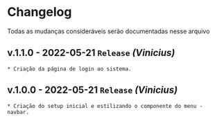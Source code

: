 # Changelog
Todas as mudanças consideráveis serão documentadas nesse arquivo

## v.1.1.0 - 2022-05-21 `Release` _(Vinicius)_
    * Criação da página de login ao sistema.

## v.1.0.0 - 2022-05-21 `Release` _(Vinicius)_
    * Criação do setup inicial e estilizando o componente do menu - navbar.